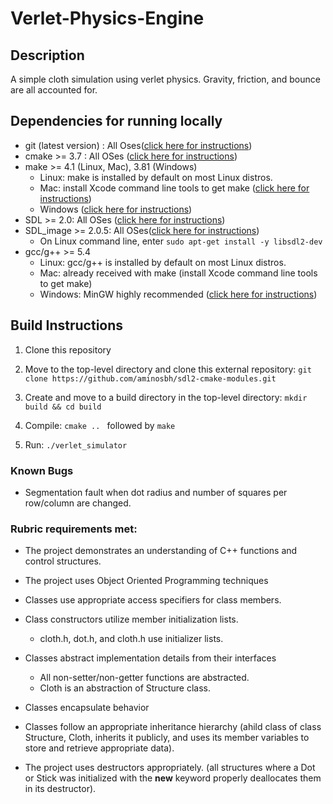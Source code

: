 # Verlet-Physics-Engine 

## Description


A simple cloth simulation using verlet physics. Gravity, friction, and bounce are all accounted for.


## Dependencies for running locally

- git (latest version) : All Oses([click here for instructions](https://git-scm.com/book/en/v2/Getting-Started-Installing-Git))
- cmake >= 3.7 : All OSes ([click here for instructions](https://cmake.org/install/))
- make >= 4.1 (Linux, Mac), 3.81 (Windows)
    - Linux: make is installed by default on most Linux distros.
    - Mac: install Xcode command line tools to get make ([click here for instructions](https://developer.apple.com/xcode/features/))
    - Windows ([click here for instructions](https://developer.apple.com/xcode/features/))
- SDL >= 2.0: All OSes ([click here for instructions](https://wiki.libsdl.org/Installation))
- SDL_image >= 2.0.5: All OSes([click here for instructions](https://www.libsdl.org/projects/SDL_image/))
    - On Linux command line, enter ``sudo apt-get install -y libsdl2-dev``
- gcc/g++ >= 5.4
    - Linux: gcc/g++ is installed by default on most Linux distros.
    - Mac: already received with make (install Xcode command line tools to get make)
    - Windows: MinGW highly recommended ([click here for instructions](http://www.mingw.org/))


## Build Instructions


1. Clone this repository

2. Move to the top-level directory and clone this external repository: `git clone https://github.com/aminosbh/sdl2-cmake-modules.git`

3. Create and move to a build directory in the top-level directory: `mkdir build && cd build`

4. Compile: `cmake .. ` followed by `make`

5. Run: `./verlet_simulator`


### Known Bugs

- Segmentation fault when dot radius and number of squares per row/column are changed.

### Rubric requirements met:

- The project demonstrates an understanding of C++ functions and control structures.

- The project uses Object Oriented Programming techniques

- Classes use appropriate access specifiers for class members.

- Class constructors utilize member initialization lists.
    - cloth.h, dot.h, and cloth.h use initializer lists.

- Classes abstract implementation details from their interfaces
    - All non-setter/non-getter functions are abstracted.
    - Cloth is an abstraction of Structure class.

- Classes encapsulate behavior 

- Classes follow an appropriate inheritance hierarchy (ahild class of class Structure, Cloth, inherits it publicly, and uses its member variables to store and retrieve appropriate data).

- The project uses destructors appropriately. (all structures where a Dot or Stick was initialized with the **new** keyword properly deallocates them in its destructor).

